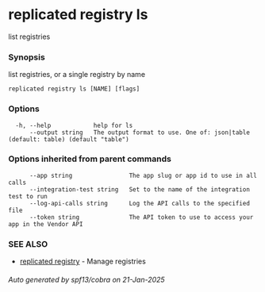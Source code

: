 # replicated registry ls

list registries

### Synopsis

list registries, or a single registry by name

```
replicated registry ls [NAME] [flags]
```

### Options

```
  -h, --help            help for ls
      --output string   The output format to use. One of: json|table (default: table) (default "table")
```

### Options inherited from parent commands

```
      --app string                The app slug or app id to use in all calls
      --integration-test string   Set to the name of the integration test to run
      --log-api-calls string      Log the API calls to the specified file
      --token string              The API token to use to access your app in the Vendor API
```

### SEE ALSO

* [replicated registry](replicated_registry.md)	 - Manage registries

###### Auto generated by spf13/cobra on 21-Jan-2025
